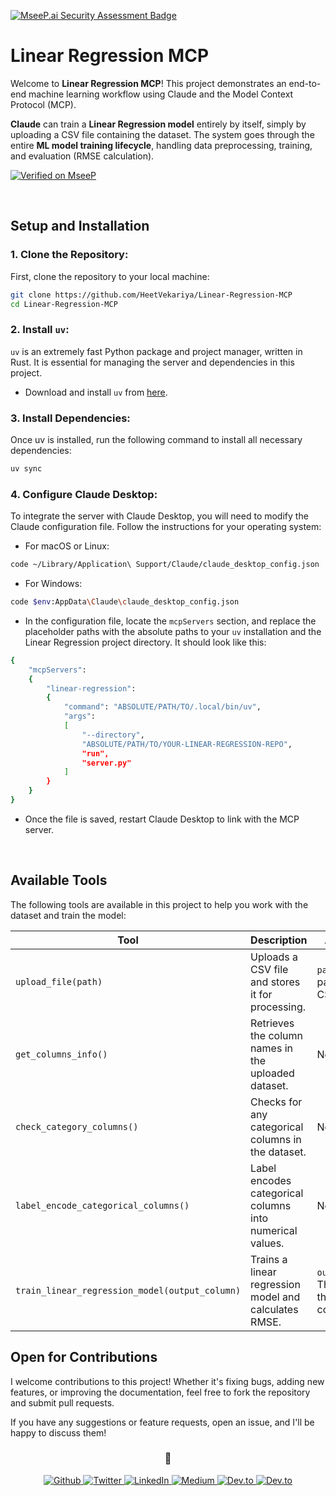 [![MseeP.ai Security Assessment Badge](https://mseep.net/pr/heetvekariya-linear-regression-mcp-badge.png)](https://mseep.ai/app/heetvekariya-linear-regression-mcp)

# Linear Regression MCP

Welcome to **Linear Regression MCP**! This project demonstrates an end-to-end machine learning workflow using Claude and the Model Context Protocol (MCP). 

**Claude** can train a **Linear Regression model** entirely by itself, simply by uploading a CSV file containing the dataset. The system goes through the entire **ML model training lifecycle**, handling data preprocessing, training, and evaluation (RMSE calculation).

[![Verified on MseeP](https://mseep.ai/badge.svg)](https://mseep.ai/app/faff0b8f-a4c5-42f6-88c4-b3cb210f4559)

<br>

## Setup and Installation

### 1. Clone the Repository:

First, clone the repository to your local machine:

```bash
git clone https://github.com/HeetVekariya/Linear-Regression-MCP
cd Linear-Regression-MCP
```

### 2. Install `uv`:

`uv` is an extremely fast Python package and project manager, written in Rust. It is essential for managing the server and dependencies in this project.

- Download and install `uv` from [here](https://docs.astral.sh/uv/#installation).

### 3. Install Dependencies:

Once uv is installed, run the following command to install all necessary dependencies:

```bash
uv sync
```

### 4. Configure Claude Desktop:

To integrate the server with Claude Desktop, you will need to modify the Claude configuration file. Follow the instructions for your operating system:

- For macOS or Linux:

```bash
code ~/Library/Application\ Support/Claude/claude_desktop_config.json
```

- For Windows:

```bash
code $env:AppData\Claude\claude_desktop_config.json
```

- In the configuration file, locate the `mcpServers` section, and replace the placeholder paths with the absolute paths to your `uv` installation and the Linear Regression project directory. It should look like this:

```bash
{
    "mcpServers":
    {
        "linear-regression": 
        {
            "command": "ABSOLUTE/PATH/TO/.local/bin/uv",
            "args":
            [
                "--directory",
                "ABSOLUTE/PATH/TO/YOUR-LINEAR-REGRESSION-REPO", 
                "run",
                "server.py"
            ] 
        }
    }
}
```

- Once the file is saved, restart Claude Desktop to link with the MCP server.

<br>

## Available Tools

The following tools are available in this project to help you work with the dataset and train the model:

| **Tool**                                      | **Description**                                                                 | **Arguments**                                       |
|-----------------------------------------------|---------------------------------------------------------------------------------|----------------------------------------------------|
| `upload_file(path)`                           | Uploads a CSV file and stores it for processing.                                | `path`: Absolute path to the CSV file.             |
| `get_columns_info()`                          | Retrieves the column names in the uploaded dataset.                             | No arguments.                                      |
| `check_category_columns()`                    | Checks for any categorical columns in the dataset.                              | No arguments.                                      |
| `label_encode_categorical_columns()`          | Label encodes categorical columns into numerical values.                        | No arguments.                                      |
| `train_linear_regression_model(output_column)`| Trains a linear regression model and calculates RMSE.                          | `output_column`: The name of the target column.    |


## Open for Contributions

I welcome contributions to this project! Whether it's fixing bugs, adding new features, or improving the documentation, feel free to fork the repository and submit pull requests.

If you have any suggestions or feature requests, open an issue, and I'll be happy to discuss them!

<h3 align="center">👀</h3>
<p  align="center">
    <a href="https://github.com/HeetVekariya" target="_blank">
        <img alt="Github" src="https://img.shields.io/badge/GitHub-%2312100E.svg?&style=for-the-badge&logo=Github&logoColor=white" />
    </a> 
    <a href="https://twitter.com/heet_2104" target="_blank">
        <img alt="Twitter" src="https://img.shields.io/badge/twitter-%231DA1F2.svg?&style=for-the-badge&logo=twitter&logoColor=white" />
    </a> 
    <a href="https://www.linkedin.com/in/heet-vekariya-16326024b" target="_blank">
        <img alt="LinkedIn" src="https://img.shields.io/badge/linkedin-%230077B5.svg?&style=for-the-badge&logo=linkedin&logoColor=white" />
    </a> 
    <a href="https://medium.com/@heetvekariya50" target="_blank">
        <img alt="Medium" src="https://img.shields.io/badge/medium-%2312100E.svg?&style=for-the-badge&logo=medium&logoColor=white" />
    </a>
    <a href="https://dev.to/heetvekariya" target="_blank">
        <img alt="Dev.to" src="https://img.shields.io/badge/devto-%2312100E.svg?&style=for-the-badge&logo=devto&logoColor=white" />
    </a>
    <a href="mailto:heetvekariya50@gmail.com" target="_blank">
        <img alt="Dev.to" src="https://img.shields.io/badge/gmail-%2312100E.svg?&style=for-the-badge&logo=gmail&logoColor=white" />
    </a>
</p>

